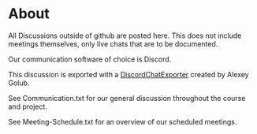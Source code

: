 # About

All Discussions outside of github are posted here. This does not include meetings themselves, only live chats that are to be documented.

Our communication software of choice is Discord.

This discussion is exported with a [DiscordChatExporter](https://github.com/Tyrrrz/DiscordChatExporter) created by Alexey Golub.

See Communication.txt for our general discussion throughout the course and project.

See Meeting-Schedule.txt for an overview of our scheduled meetings.
